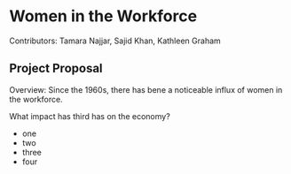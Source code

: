 # Women in the Workforce

Contributors: Tamara Najjar, Sajid Khan, Kathleen Graham


## Project Proposal

Overview: Since the 1960s, there has bene a noticeable influx of women in the workforce.

What impact has third has on the economy?
* one
* two
* three
* four
